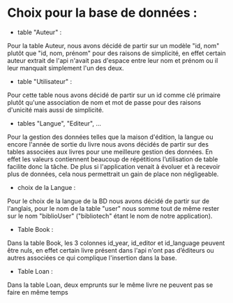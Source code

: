 # Choix pour la base de données :

* table "Auteur" :

Pour la table Auteur, nous avons décidé de partir sur un modèle "id, nom" plutôt que "id, nom, prénom" pour des
raisons de simplicité, en effet certain auteur extrait de l'api n'avait pas d'espace entre leur nom et prénom
ou il leur manquait simplement l'un des deux.

* table "Utilisateur" :

Pour cette table nous avons décidé de partir sur un id comme clé primaire plutôt qu'une association de nom et mot
de passe pour des raisons d'unicité mais aussi de simplicité.

* tables "Langue", "Editeur", ...

Pour la gestion des données telles que la maison d'édition, la langue ou encore l'année de sortie du livre nous avons décidés
de partir sur des tables associées aux livres pour une meilleure gestion des données. En effet les valeurs contiennent beaucoup
de répétitions l’utilisation de table facilite donc la tâche. De plus si l'application venait à évoluer et à recevoir plus de
données, cela nous permettrait un gain de place non négligeable.

* choix de la Langue :

Pour le choix de la langue de la BD nous avons décidé de partir sur de l'anglais, pour le nom de la table "user" nous somme tout de
même rester sur le nom "biblioUser" ("bibliotech" étant le nom de notre application).


* Table Book :  

Dans la table Book, les 3 colonnes id_year, id_editor et id_language peuvent être nuls, en effet certain livre présent dans l'api
n'ont pas d’éditeurs ou autres associées ce qui complique l'insertion dans la base.

*  Table Loan : 

Dans la table Loan, deux emprunts sur le même livre ne peuvent pas se faire en même temps
